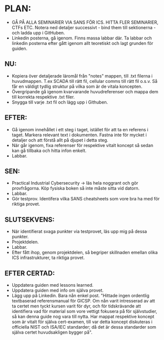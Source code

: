 # PLAN:
- GÅ PÅ ALLA SEMINARIER VIA SANS FÖR ICS. HITTA FLER SEMINARIER, CTFs ETC. Notera ned detaljer successivt - bind them till sektionerna - och ladda upp i GitHuben.
- Linkedin posterna, gå igenom. Finns massa labbar där. Ta labbar och linkedin posterna efter gått igenom allt teoretiskt och lagt grunden för guiden.

## NU:
- Kopiera över detaljerade läromål från "notes" mappen, till .txt filerna i huvudmappen. T.ex SCADA till rätt fil, cellular comms till rätt fil o.s.v. Så får en väldigt tydlig struktur på vilka som är de vitala koncepten.
- Övergripande gå igenom kvarvarande huvudreferenser och mappa dem till korrekta respektive .txt filer.
- Snygga till varje .txt fil och lägg upp i Githuben.

## EFTER:
- Gå igenom innehållet i ett steg i taget, istället för att ta en referens i taget. Markera relevant text i dokumenten. Fastna inte för mycket i detaljer och att förstå allt på djupet i detta steg. 
- När går igenom, fixa referenser för respektive vitalt koncept så sedan kan gå tillbaka och hitta infon enkelt.
- Labbar.

## SEN:
- Practical Industrial Cybersecurity -> läs hela noggrant och gör provfrågorna. Köp fysiska boken så inte måste sitta vid datorn.
- Labbar. 
- Gör testprov. Identifera vilka SANS cheatsheets som vore bra ha med för riktiga provet.

## SLUTSEKVENS:
- När identifierat svaga punkter via testprovet, läs upp mig på dessa punkter.
- Projektdelen.
- Labbar.
- Efter fått ihop, genom projektdelen, så begriper skillnaden emellan olika ICS infrastrukturer, ta riktiga provet. 

## EFTER CERTAD:
- Uppdatera guiden med lessons learned.
- Uppdatera guiden med info om själva provet.
- Lägg upp på Linkedin. Bara nån enkel post. "Hittade ingen ordentlig textbaserad referensmanual för GICSP. Om nån varit intresserad av att ta certet men tyckt kursen varit för dyr, och för tidskrävande att identifiera vad för material som vore vettigt fokusera på för självstudier, så kan denna guide nog vara till nytta. Har mappat respektive koncept som är vitalt för själva cert-examen, till var detta koncept diskuteras i officiella NIST och ISA/IEC standarder; då det är dessa standarder som själva certet huvudsakligen bygger på". 
